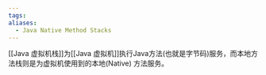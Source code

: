 ```yaml
---
tags: 
aliases:
  - Java Native Method Stacks
---
```


[[Java 虚拟机栈]]为[[Java 虚拟机]]执行Java方法(也就是字节码)服务，而本地方法栈则是为虚拟机使用到的本地(Native) 方法服务。

